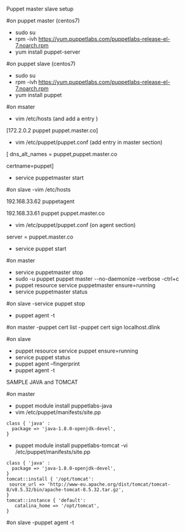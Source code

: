 Puppet master slave setup

#on puppet master (centos7)
- sudo su
- rpm -ivh https://yum.puppetlabs.com/puppetlabs-release-el-7.noarch.rpm
- yum install puppet-server

#on puppet slave (centos7)
- sudo su
- rpm -ivh https://yum.puppetlabs.com/puppetlabs-release-el-7.noarch.rpm
- yum install puppet

#on msater
- vim /etc/hosts (and add a entry )

[172.2.0.2  puppet puppet.master.co]

- vim /etc/puppet/puppet.conf (add entry in master section)

[    dns_alt_names = puppet,puppet.master.co

certname=puppet]

- service puppetmaster start

#on slave 
-vim /etc/hosts

192.168.33.62 puppetagent

192.168.33.61 puppet puppet.master.co

- vim /etc/puppet/puppet.conf (on agent section)

server = puppet.master.co

- service puppet start

#on master
- service puppetmaster stop
- sudo -u puppet puppet master --no-daemonize –verbose
-ctrl+c
- puppet resource service puppetmaster ensure=running
- service puppetmaster status

#on slave
-service puppet stop
- puppet agent -t

#on master
-puppet cert list
-puppet cert sign localhost.dlink
 
#on slave
- puppet resource service puppet ensure=running
- service puppet status
- puppet agent –fingerprint
- puppet agent -t





SAMPLE JAVA and TOMCAT

#on master
- puppet module install puppetlabs-java
- vim /etc/puppet/manifests/site.pp
```
class { 'java' :
  package => 'java-1.8.0-openjdk-devel',
}
```
- puppet module install puppetlabs-tomcat
-vi /etc/puppet/manifests/site.pp
```
class { 'java' :
  package => 'java-1.8.0-openjdk-devel',
}
tomcat::install { '/opt/tomcat':
 source_url => 'http://www-eu.apache.org/dist/tomcat/tomcat-8/v8.5.32/bin/apache-tomcat-8.5.32.tar.gz',
}
tomcat::instance { 'default':
   catalina_home => '/opt/tomcat',
}
```

#on slave
-puppet agent -t


